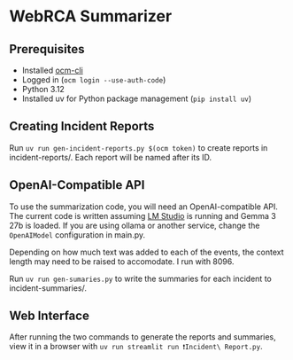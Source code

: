 # WebRCA Summarizer

## Prerequisites

- Installed [ocm-cli](https://console.redhat.com/openshift/downloads)
- Logged in (`ocm login --use-auth-code`)
- Python 3.12
- Installed uv for Python package management (`pip install uv`)

## Creating Incident Reports

Run `uv run gen-incident-reports.py $(ocm token)` to create reports in incident-reports/.
Each report will be named after its ID.

## OpenAI-Compatible API

To use the summarization code, you will need an OpenAI-compatible API.
The current code is written assuming [LM Studio](https://lmstudio.ai/) is running and Gemma 3 27b is loaded.
If you are using ollama or another service, change the `OpenAIModel` configuration in main.py.

Depending on how much text was added to each of the events, the context length may need to be raised to accomodate.
I run with 8096.

Run `uv run gen-sumaries.py` to write the summaries for each incident to incident-summaries/.

## Web Interface

After running the two commands to generate the reports and summaries, view it in a browser with `uv run streamlit run ❗Incident\ Report.py`.
